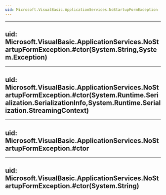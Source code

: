 ```yaml
---
uid: Microsoft.VisualBasic.ApplicationServices.NoStartupFormException
---
```


---
uid: Microsoft.VisualBasic.ApplicationServices.NoStartupFormException.#ctor(System.String,System.Exception)
---

---
uid: Microsoft.VisualBasic.ApplicationServices.NoStartupFormException.#ctor(System.Runtime.Serialization.SerializationInfo,System.Runtime.Serialization.StreamingContext)
---

---
uid: Microsoft.VisualBasic.ApplicationServices.NoStartupFormException.#ctor
---

---
uid: Microsoft.VisualBasic.ApplicationServices.NoStartupFormException.#ctor(System.String)
---
